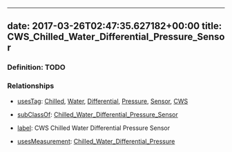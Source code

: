 
---
date: 2017-03-26T02:47:35.627182+00:00
title: CWS_Chilled_Water_Differential_Pressure_Sensor
---
### Definition: TODO

### Relationships

* [usesTag](https://brickschema.org/schema/1.0/BrickFrame#usesTag): [Chilled](https://brickschema.org/schema/1.0/BrickTag#Chilled), [Water](https://brickschema.org/schema/1.0/BrickTag#Water), [Differential](https://brickschema.org/schema/1.0/BrickTag#Differential), [Pressure](https://brickschema.org/schema/1.0/BrickTag#Pressure), [Sensor](https://brickschema.org/schema/1.0/BrickTag#Sensor), [CWS](https://brickschema.org/schema/1.0/BrickTag#CWS)

* [subClassOf](http://www.w3.org/2000/01/rdf-schema#subClassOf): [Chilled_Water_Differential_Pressure_Sensor](https://brickschema.org/schema/1.0/Brick#Chilled_Water_Differential_Pressure_Sensor)

* [label](http://www.w3.org/2000/01/rdf-schema#label): CWS Chilled Water Differential Pressure Sensor

* [usesMeasurement](https://brickschema.org/schema/1.0/BrickFrame#usesMeasurement): [Chilled_Water_Differential_Pressure](https://brickschema.org/schema/1.0/Brick#Chilled_Water_Differential_Pressure)

